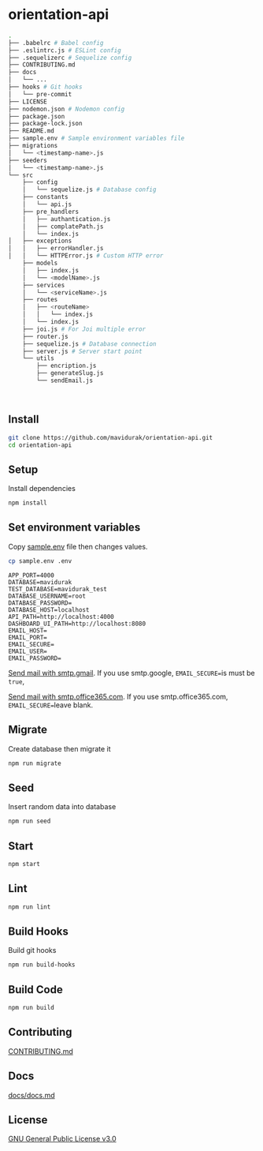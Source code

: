 # orientation-api

```bash
.
├── .babelrc # Babel config
├── .eslintrc.js # ESLint config
├── .sequelizerc # Sequelize config
├── CONTRIBUTING.md 
├── docs
│   └── ...
├── hooks # Git hooks
│   └── pre-commit
├── LICENSE
├── nodemon.json # Nodemon config
├── package.json
├── package-lock.json
├── README.md
├── sample.env # Sample environment variables file
├── migrations
│   └── <timestamp-name>.js
├── seeders
│   └── <timestamp-name>.js
└── src
    ├── config
    │   └── sequelize.js # Database config
    ├── constants
    │   └── api.js
    ├── pre_handlers
    │   ├── authantication.js
    │   ├── complatePath.js
    │   └── index.js
│   ├── exceptions
│   │   ├── errorHandler.js
│   │   └── HTTPError.js # Custom HTTP error
    ├── models
    │   ├── index.js
    │   └── <modelName>.js
    ├── services
    │   └── <serviceName>.js
    ├── routes
    │   ├── <routeName>
    │   │   └── index.js
    │   └── index.js
    ├── joi.js # For Joi multiple error
    ├── router.js
    ├── sequelize.js # Database connection
    ├── server.js # Server start point
    └── utils
        ├── encription.js
        ├── generateSlug.js
        └── sendEmail.js

        

```


## Install
```bash
git clone https://github.com/mavidurak/orientation-api.git
cd orientation-api
```
## Setup
Install dependencies
```bash
npm install
```
## Set environment variables
Copy [sample.env](./sample.env) file then changes values.
```bash
cp sample.env .env
```

```
APP_PORT=4000
DATABASE=mavidurak
TEST_DATABASE=mavidurak_test
DATABASE_USERNAME=root
DATABASE_PASSWORD=
DATABASE_HOST=localhost
API_PATH=http://localhost:4000
DASHBOARD_UI_PATH=http://localhost:8080
EMAIL_HOST=
EMAIL_PORT=
EMAIL_SECURE=
EMAIL_USER=
EMAIL_PASSWORD=
```

[Send mail with smtp.gmail](https://support.google.com/mail/answer/7126229?visit_id=637363760481005370-2213185597&hl=tr&rd=1). If you use smtp.google, ```EMAIL_SECURE=```is must be ```true```,

[Send mail with smtp.office365.com](https://support.microsoft.com/tr-tr/office/pop-imap-ve-smtp-ayarlar%C4%B1-8361e398-8af4-4e97-b147-6c6c4ac95353). If you use smtp.office365.com, ```EMAIL_SECURE=```leave blank.

## Migrate
Create database then migrate it
```bash
npm run migrate
```
## Seed
Insert random data into database
```bash
npm run seed
```
## Start
```bash
npm start
```
## Lint
```bash
npm run lint
```
## Build Hooks
Build git hooks
```bash
npm run build-hooks
```
## Build Code
```bash
npm run build
```

## Contributing
[CONTRIBUTING.md](CONTRIBUTING.md)

## Docs
[docs/docs.md](docs/docs.md)

## License
[GNU General Public License v3.0](LICENSE)
